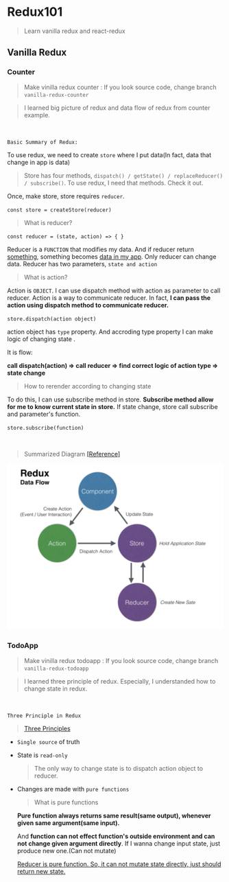 # Redux101

> Learn vanilla redux and react-redux

## Vanilla Redux

### Counter

> Make vinilla redux counter : If you look source code, change branch `vanilla-redux-counter`

> I learned big picture of redux and data flow of redux from counter example.

<br />

`Basic Summary of Redux:`

To use redux, we need to create `store` where I put data(In fact, data that change in app is data)

> Store has four methods, `dispatch() / getState() / replaceReducer() / subscribe()`. To use redux, I need that methods. Check it out.

Once, make store, store requires `reducer`.

`const store = createStore(reducer)`

> What is reducer?

`const reducer = (state, action) => { }`

Reducer is a `FUNCTION` that modifies my data. And if reducer return <u>something</u>, something becomes <u>data in my app</u>. Only reducer can change data. Reducer has two parameters, `state and action`

> What is action?

Action is `OBJECT`. I can use dispatch method with action as parameter to call reducer. Action is a way to communicate reducer. In fact, **I can pass the action using dispatch method to communicate reducer.**

`store.dispatch(action object)`

action object has `type` property. And accroding type property I can make logic of changing state .

It is flow:

**call dispatch(action) => call reducer => find correct logic of action type => state change**

> How to rerender according to changing state

To do this, I can use subscribe method in store. **Subscribe method allow for me to know current state in store.** If state change, store call subscribe and parameter's function.

`store.subscribe(function)`

<br />

> Summarized Diagram [[Reference]](https://medium.com/@aurelie.lebec/redux-and-react-native-simple-login-example-flow-c4874cf91dde)

![redux-flow](image/redux-flow.png)

### TodoApp

> Make vinilla redux todoapp : If you look source code, change branch `vanilla-redux-todoapp`

> I learned three principle of redux. Especially, I understanded how to change state in redux.

<br />

`Three Principle in Redux`

> [Three Principles](https://redux.js.org/understanding/thinking-in-redux/three-principles#three-principles)

-   `Single source` of truth

-   State is `read-only`

    > The only way to change state is to dispatch action object to reducer.

-   Changes are made with `pure functions`

    > What is pure functions

    **Pure function always returns same result(same output), whenever given same argument(same input).**

    And **function can not effect function's outside environment and can not change given argument directly**. If I wanna change input state, just produce new one.(Can not mutate)

    <u>Reducer is pure function. So, it can not mutate state directly, just should return new state.</u>

